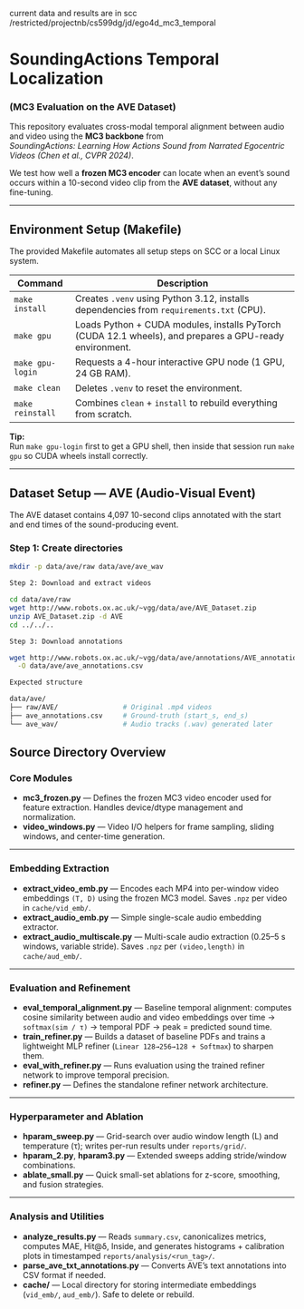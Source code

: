 current data and results are in scc /restricted/projectnb/cs599dg/jd/ego4d_mc3_temporal


# SoundingActions Temporal Localization  
### (MC3 Evaluation on the AVE Dataset)

This repository evaluates cross-modal temporal alignment between audio and video using the **MC3 backbone** from  
*SoundingActions: Learning How Actions Sound from Narrated Egocentric Videos (Chen et al., CVPR 2024)*.

We test how well a **frozen MC3 encoder** can locate when an event’s sound occurs within a 10-second video clip from the **AVE dataset**, without any fine-tuning.

---

## Environment Setup (Makefile)

The provided Makefile automates all setup steps on SCC or a local Linux system.

| Command | Description |
|----------|-------------|
| `make install` | Creates `.venv` using Python 3.12, installs dependencies from `requirements.txt` (CPU). |
| `make gpu` | Loads Python + CUDA modules, installs PyTorch (CUDA 12.1 wheels), and prepares a GPU-ready environment. |
| `make gpu-login` | Requests a 4-hour interactive GPU node (1 GPU, 24 GB RAM). |
| `make clean` | Deletes `.venv` to reset the environment. |
| `make reinstall` | Combines `clean` + `install` to rebuild everything from scratch. |

**Tip:**  
Run `make gpu-login` first to get a GPU shell, then inside that session run `make gpu` so CUDA wheels install correctly.

---

## Dataset Setup — AVE (Audio-Visual Event)

The AVE dataset contains 4,097 10-second clips annotated with the start and end times of the sound-producing event.

### Step 1: Create directories
```bash
mkdir -p data/ave/raw data/ave/ave_wav

Step 2: Download and extract videos

cd data/ave/raw
wget http://www.robots.ox.ac.uk/~vgg/data/ave/AVE_Dataset.zip
unzip AVE_Dataset.zip -d AVE
cd ../../..

Step 3: Download annotations

wget http://www.robots.ox.ac.uk/~vgg/data/ave/annotations/AVE_annotation.csv \
  -O data/ave/ave_annotations.csv

Expected structure

data/ave/
├── raw/AVE/                # Original .mp4 videos
├── ave_annotations.csv     # Ground-truth (start_s, end_s)
└── ave_wav/                # Audio tracks (.wav) generated later
```


## Source Directory Overview

### Core Modules

- **mc3_frozen.py** — Defines the frozen MC3 video encoder used for feature extraction. Handles device/dtype management and normalization.  
- **video_windows.py** — Video I/O helpers for frame sampling, sliding windows, and center-time generation.

---

### Embedding Extraction

- **extract_video_emb.py** — Encodes each MP4 into per-window video embeddings `(T, D)` using the frozen MC3 model. Saves `.npz` per video in `cache/vid_emb/`.  
- **extract_audio_emb.py** — Simple single-scale audio embedding extractor.  
- **extract_audio_multiscale.py** — Multi-scale audio extraction (0.25–5 s windows, variable stride). Saves `.npz` per `(video,length)` in `cache/aud_emb/`.

---

### Evaluation and Refinement

- **eval_temporal_alignment.py** — Baseline temporal alignment: computes cosine similarity between audio and video embeddings over time → `softmax(sim / τ)` → temporal PDF → peak = predicted sound time.  
- **train_refiner.py** — Builds a dataset of baseline PDFs and trains a lightweight MLP refiner (`Linear 128→256→128 + Softmax`) to sharpen them.  
- **eval_with_refiner.py** — Runs evaluation using the trained refiner network to improve temporal precision.  
- **refiner.py** — Defines the standalone refiner network architecture.

---

### Hyperparameter and Ablation

- **hparam_sweep.py** — Grid-search over audio window length (L) and temperature (τ); writes per-run results under `reports/grid/`.  
- **hparam_2.py**, **hparam3.py** — Extended sweeps adding stride/window combinations.  
- **ablate_small.py** — Quick small-set ablations for z-score, smoothing, and fusion strategies.

---

### Analysis and Utilities

- **analyze_results.py** — Reads `summary.csv`, canonicalizes metrics, computes MAE, Hit@δ, Inside, and generates histograms + calibration plots in timestamped `reports/analysis/<run_tag>/`.  
- **parse_ave_txt_annotations.py** — Converts AVE’s text annotations into CSV format if needed.  
- **cache/** — Local directory for storing intermediate embeddings (`vid_emb/`, `aud_emb/`). Safe to delete or rebuild.

